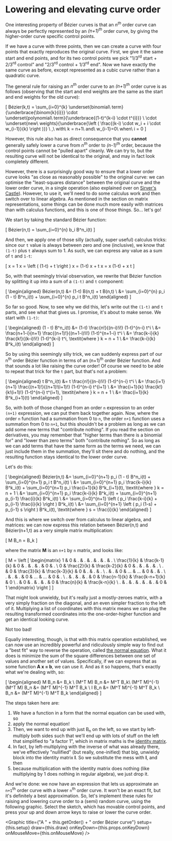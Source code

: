# Lowering and elevating curve order

One interesting property of Bézier curves is that an *n<sup>th</sup>* order curve can always be perfectly represented by an *(n+1)<sup>th</sup>* order curve, by giving the higher-order curve specific control points.

If we have a curve with three points, then we can create a curve with four points that exactly reproduces the original curve. First, we give it the same start and end points, and for its two control points we pick "1/3<sup>rd</sup> start + 2/3<sup>rd</sup> control" and "2/3<sup>rd</sup> control + 1/3<sup>rd</sup> end". Now we have exactly the same curve as before, except represented as a cubic curve rather than a quadratic curve.

The general rule for raising an *n<sup>th</sup>* order curve to an *(n+1)<sup>th</sup>* order curve is as follows (observing that the start and end weights are the same as the start and end weights for the old curve):

\[
  Bézier(k,t) = \sum_{i=0}^{k}
                \underset{binomial\ term}{\underbrace{\binom{k}{i}}}
                \cdot\
                \underset{polynomial\ term}{\underbrace{(1-t)^{k-i} \cdot t^{i}}}
                \ \cdot \
                \underset{new\ weights}{\underbrace{\left ( \frac{(k-i) \cdot w_i + i \cdot w_{i-1}}{k} \right )}}
  \ ,\ with\ k = n+1\ and\ w_{i-1}=0\ when\ i = 0
\]

However, this rule also has as direct consequence that you **cannot** generally safely lower a curve from *n<sup>th</sup>* order to *(n-1)<sup>th</sup>* order, because the control points cannot be "pulled apart" cleanly. We can try to, but the resulting curve will not be identical to the original, and may in fact look completely different.

However, there is a surprisingly good way to ensure that a lower order curve looks "as close as reasonably possible" to the original curve: we can optimise the "least-squares distance" between the original curve and the lower order curve, in a single operation (also explained over on [Sirver's Castle](http://www.sirver.net/blog/2011/08/23/degree-reduction-of-bezier-curves)). However, to use it, we'll need to do some calculus work and then switch over to linear algebra. As mentioned in the section on matrix representations, some things can be done much more easily with matrices than with calculus functions, and this is one of those things. So... let's go!

We start by taking the standard Bézier function:

\[
    Bézier(n,t) = \sum_{i=0}^{n} b_i B^n_i(t)
\]

And then, we apply one of those silly (actually, super useful) calculus tricks: since our `t` value is always between zero and one (inclusive), we know that `(1-t)` plus `t` always sum to 1. As such, we can express any value as a sum of `t` and `1-t`:

\[
  x = 1 x = \left ( (1-t) + t \right ) x = (1-t) x + t x = x (1-t) + x t
\]

So, with that seemingly trivial observation, we rewrite that Bézier function by splitting it up into a sum of a `(1-t)` and `t` component:

\[
  \begin{aligned}
    Bézier(n,t) &= (1-t) B(n,t) + t B(n,t) \\
                &= \sum_{i=0}^{n} p_i (1 - t) B^n_i(t) + \sum_{i=0}^{n} p_i t B^n_i(t)
  \end{aligned}
\]

So far so good. Now, to see why we did this, let's write out the `(1-t)` and `t` parts, and see what that gives us. I promise, it's about to make sense. We start with `(1-t)`:

\[
  \begin{aligned}
    (1 - t) B^n_i(t) &= (1-t) \frac{n!}{(n-i)!i!}  (1-t)^{n-i} t^i \\
                     &= \frac{n+1-i}{n+1} \frac{(n+1)!}{(n+1-i)!i!} (1-t)^{n+1-i} t^i \\
                     &= \frac{k-i}{k} \frac{k!}{(k-i)!i!} (1-t)^{k-i} t^i, \textit{where } k = n + 1 \\
                     &= \frac{k-i}{k} B^k_i(t)
  \end{aligned}
\]

So by using this seemingly silly trick, we can suddenly express part of our n<sup>th</sup> order Bézier function in terms of an (n+1)<sup>th</sup> order Bézier function. And that sounds a lot like raising the curve order! Of course we need to be able to repeat that trick for the `t` part, but that's not a problem:

\[
  \begin{aligned}
    t B^n_i(t) &= t \frac{n!}{(n-i)!i!} (1-t)^{n-i} t^i \\
               &= \frac{i+1}{n+1} \frac{(n+1)!}{(n+1)!(i+1)!} (1-t)^{n-i} t^{i+1} \\
               &= \frac{i+1}{k} \frac{k!}{k!(i+1)!} (1-t)^{n-i} t^(i+1), \textit{where } k = n + 1 \\
               &= \frac{i+1}{k} B^k_{i+1}(t)
  \end{aligned}
\]

So, with both of those changed from an order `n` expression to an order `(n+1)` expression, we can put them back together again. Now, where the order `n` function had a summation from 0 to `n`, the order `n+1` function uses a summation from 0 to `n+1`, but this shouldn't be a problem as long as we can add some new terms that "contribute nothing". If you read the section on derivatives, you may remember that "higher terms than there is a binomial for" and "lower than zero terms" both "contribute nothing". So as long as we can add terms that have the same form as the terms we need, we can just include them in the summation, they'll sit there and do nothing, and the resulting function stays identical to the lower order curve.

Let's do this:

\[
  \begin{aligned}
    Bézier(n,t) &= \sum_{i=0}^{n+1} p_i (1 - t) B^n_i(t) + \sum_{i=0}^{n+1} p_i t B^n_i(t) \\
                &= \sum_{i=0}^{n+1} p_i \frac{k-i}{k} B^k_i(t) + \sum_{i=0}^{n+1} p_i \frac{i+1}{k} B^k_{i+1}(t), \textit{where } k = n + 1 \\
                &= \sum_{i=0}^{n+1} p_i \frac{k-i}{k} B^k_i(t) + \sum_{i=0}^{n+1} p_{i-1} \frac{i}{k} B^k_i(t) \\
                &= \sum_{i=0}^{n+1} \left ( p_i \frac{k-i}{k} + p_{i-1} \frac{i}{k} \right ) B^k_i(t) \\
                &= \sum_{i=0}^{n+1} \left ( p_i (1-s) + p_{i-1} s \right ) B^k_i(t), \textit{where } s = \frac{i}{k}
  \end{aligned}
\]

And this is where we switch over from calculus to linear algebra, and matrices: we can now express this relation between Bézier(n,t) and Bézier(n+1,t) as a very simple matrix multiplication:

\[
  M B_n = B_k
\]

where the matrix **M** is an `n+1` by `n` matrix, and looks like:

\[
M =
\left [
\begin{matrix}
     1      &        0      &        .      &        .      &  .  &       .       &         .       & . \\
\frac{1}{k} & \frac{k-1}{k} &        0      &        .      &  .  &       .       &         0       & . \\
     0      & \frac{2}{k}   & \frac{k-2}{k} &        0      &  .  &       .       &         .       & . \\
     .      &        0      & \frac{3}{k}   & \frac{k-3}{k} &  0  &       .       &         .       & . \\
     .      &        .      &        0      &       ...     & ... &       0       &         .       & . \\
     .      &        .      &        .      &        0      & ... &      ...      &         0       & . \\
     .      &        .      &        .      &        .      &  0  & \frac{n-1}{k} & \frac{k-n+1}{k} & 0 \\
     .      &        0      &        .      &        .      &  .  &       0       & \frac{n}{k}     & \frac{k-n}{k} \\
     .      &        .      &        .      &        .      &  .  &       .       &         0       & 1
\end{matrix}
\right ]
\]

That might look unwieldy, but it's really just a mostly-zeroes matrix, with a very simply fraction on the diagonal, and an even simpler fraction to the left of it. Multiplying a list of coordinates with this matrix means we can plug the resulting transformed coordinates into the one-order-higher function and get an identical looking curve.

Not too bad!

Equally interesting, though, is that with this matrix operation established, we can now use an incredibly powerful and ridiculously simple way to find out a "best fit" way to reverse the operation, called [the normal equation](http://mathworld.wolfram.com/NormalEquation.html). What it does is minimize the sum of the square differences between one set of values and another set of values. Specifically, if we can express that as some function **A x = b**, we can use it. And as it so happens, that's exactly what we're dealing with, so:

\[
\begin{aligned}
  M B_n &= B_k \\
  (M^T M) B_n &= M^T B_k\\
  (M^T M)^{-1} (M^T M) B_n &= (M^T M)^{-1} M^T B_k \\
  I B_n &= (M^T M)^{-1} M^T B_k \\
  B_n &= (M^T M)^{-1} M^T B_k
\end{aligned}
\]

The steps taken here are:

1. We have a function in a form that the normal equation can be used with, so
2. apply the normal equation!
3. Then, we want to end up with just B<sub>n</sub> on the left, so we start by left-multiply both sides such that we'll end up with lots of stuff on the left that simplified to "a factor 1", which in matrix maths is the [identity matrix](https://en.wikipedia.org/wiki/Identity_matrix).
4. In fact, by left-multiplying with the inverse of what was already there, we've effectively "nullified" (but really, one-inified) that big, unwieldy block into the identity matrix **I**. So we substitute the mess with **I**, and then
5. because multiplication with the identity matrix does nothing (like multiplying by 1 does nothing in regular algebra), we just drop it.

And we're done: we now have an expression that lets us approximate an `n+1`<sup>th</sup> order curve with a lower `n`<sup>th</sup> order curve. It won't be an exact fit, but it's definitely a best approximation. So, let's implement these rules for raising and lowering curve order to a (semi) random curve, using the following graphic. Select the sketch, which has movable control points, and press your up and down arrow keys to raise or lower the curve order.

<Graphic title={"A " + this.getOrder() + " order Bézier curve"} setup={this.setup} draw={this.draw} onKeyDown={this.props.onKeyDown} onMouseMove={this.onMouseMove} />
